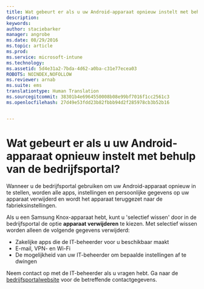 ```yaml
---
title: Wat gebeurt er als u uw Android-apparaat opnieuw instelt met behulp van de bedrijfsportal? | Microsoft Intune
description: 
keywords: 
author: staciebarker
manager: angrobe
ms.date: 08/29/2016
ms.topic: article
ms.prod: 
ms.service: microsoft-intune
ms.technology: 
ms.assetid: 5d4e31a2-7bda-4d62-a0ba-c31e77ecea03
ROBOTS: NOINDEX,NOFOLLOW
ms.reviewer: arnab
ms.suite: ems
translationtype: Human Translation
ms.sourcegitcommit: 38301b4e6964550008b08e99bf7016f1cc2561c3
ms.openlocfilehash: 27d49e53fdd23b82fbbb94d2f285978cb3b52b16


---
```



# Wat gebeurt er als u uw Android-apparaat opnieuw instelt met behulp van de bedrijfsportal?

Wanneer u de bedrijfsportal gebruiken om uw Android-apparaat opnieuw in te stellen, worden alle apps, instellingen en persoonlijke gegevens op uw apparaat verwijderd en wordt het apparaat teruggezet naar de fabrieksinstellingen.

Als u een Samsung Knox-apparaat hebt, kunt u 'selectief wissen' door in de bedrijfsportal de optie **apparaat verwijderen** te kiezen. Met selectief wissen worden alleen de volgende gegevens verwijderd:

- Zakelijke apps die de IT-beheerder voor u beschikbaar maakt
- E-mail, VPN- en Wi-Fi
- De mogelijkheid van uw IT-beheerder om bepaalde instellingen af te dwingen

Neem contact op met de IT-beheerder als u vragen hebt. Ga naar de [bedrijfsportalwebsite](http://portal.manage.microsoft.com) voor de betreffende contactgegevens.





<!--HONumber=Aug16_HO5-->



